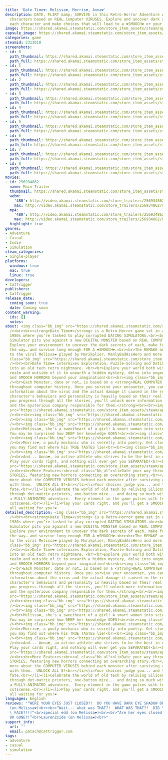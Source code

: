 ```yaml
---
title: 'Date Time❤️: Melissa❤️, Morris❤️, Anna❤️'
description: DATE, FLIRT &amp; SURVIVE in this Retro-Horror Adventure where you date
  characters based on REAL Computer VIRUSES. Explore and uncover dark secrets behind
  each character and make choices that will lead to a ❤️SMOOCH❤️ or your DOOM!
image: https://shared.akamai.steamstatic.com/store_item_assets/steam/apps/2313010/header.jpg?t=1727830818
capsule_image: https://shared.akamai.steamstatic.com/store_item_assets/steam/apps/2313010/capsule_231x87.jpg?t=1727830818
categories: game
steamid: 2313010
screenshots:
- id: 0
  path_thumbnail: https://shared.akamai.steamstatic.com/store_item_assets/steam/apps/2313010/ss_167e676b696a444dc2cbb8eca406f03582f1880e.600x338.jpg?t=1727830818
  path_full: https://shared.akamai.steamstatic.com/store_item_assets/steam/apps/2313010/ss_167e676b696a444dc2cbb8eca406f03582f1880e.1920x1080.jpg?t=1727830818
- id: 1
  path_thumbnail: https://shared.akamai.steamstatic.com/store_item_assets/steam/apps/2313010/ss_b8e7a19d6969e785f89eaa627f9c141813213cff.600x338.jpg?t=1727830818
  path_full: https://shared.akamai.steamstatic.com/store_item_assets/steam/apps/2313010/ss_b8e7a19d6969e785f89eaa627f9c141813213cff.1920x1080.jpg?t=1727830818
- id: 2
  path_thumbnail: https://shared.akamai.steamstatic.com/store_item_assets/steam/apps/2313010/ss_0646856453ad03f0f4e0c761ba85e6fcd3d3e6ea.600x338.jpg?t=1727830818
  path_full: https://shared.akamai.steamstatic.com/store_item_assets/steam/apps/2313010/ss_0646856453ad03f0f4e0c761ba85e6fcd3d3e6ea.1920x1080.jpg?t=1727830818
- id: 3
  path_thumbnail: https://shared.akamai.steamstatic.com/store_item_assets/steam/apps/2313010/ss_3c0436704aed9308e24e92808aab62df631604fc.600x338.jpg?t=1727830818
  path_full: https://shared.akamai.steamstatic.com/store_item_assets/steam/apps/2313010/ss_3c0436704aed9308e24e92808aab62df631604fc.1920x1080.jpg?t=1727830818
- id: 4
  path_thumbnail: https://shared.akamai.steamstatic.com/store_item_assets/steam/apps/2313010/ss_6380c8943c210c95a8f9f3f30c020754fd8e511c.600x338.jpg?t=1727830818
  path_full: https://shared.akamai.steamstatic.com/store_item_assets/steam/apps/2313010/ss_6380c8943c210c95a8f9f3f30c020754fd8e511c.1920x1080.jpg?t=1727830818
- id: 5
  path_thumbnail: https://shared.akamai.steamstatic.com/store_item_assets/steam/apps/2313010/ss_7f3e8762ce94bb731f5dfde27f773a5bb35a7f0b.600x338.jpg?t=1727830818
  path_full: https://shared.akamai.steamstatic.com/store_item_assets/steam/apps/2313010/ss_7f3e8762ce94bb731f5dfde27f773a5bb35a7f0b.1920x1080.jpg?t=1727830818
- id: 6
  path_thumbnail: https://shared.akamai.steamstatic.com/store_item_assets/steam/apps/2313010/ss_9c9b3fe375d14898ae8cc1cf51f8b181451e8a8c.600x338.jpg?t=1727830818
  path_full: https://shared.akamai.steamstatic.com/store_item_assets/steam/apps/2313010/ss_9c9b3fe375d14898ae8cc1cf51f8b181451e8a8c.1920x1080.jpg?t=1727830818
- id: 7
  path_thumbnail: https://shared.akamai.steamstatic.com/store_item_assets/steam/apps/2313010/ss_60e5e5c3fd4a4542b17fb77be7069e4d211a36f0.600x338.jpg?t=1727830818
  path_full: https://shared.akamai.steamstatic.com/store_item_assets/steam/apps/2313010/ss_60e5e5c3fd4a4542b17fb77be7069e4d211a36f0.1920x1080.jpg?t=1727830818
- id: 8
  path_thumbnail: https://shared.akamai.steamstatic.com/store_item_assets/steam/apps/2313010/ss_e7d9fed32049d77e8e37e5748ee282fc4f575cfd.600x338.jpg?t=1727830818
  path_full: https://shared.akamai.steamstatic.com/store_item_assets/steam/apps/2313010/ss_e7d9fed32049d77e8e37e5748ee282fc4f575cfd.1920x1080.jpg?t=1727830818
movies:
- id: 256934862
  name: Main Trailer
  thumbnail: https://shared.akamai.steamstatic.com/store_item_assets/steam/apps/256934862/movie.293x165.jpg?t=1681494358
  webm:
    '480': http://video.akamai.steamstatic.com/store_trailers/256934862/movie480_vp9.webm?t=1681494358
    max: http://video.akamai.steamstatic.com/store_trailers/256934862/movie_max_vp9.webm?t=1681494358
  mp4:
    '480': http://video.akamai.steamstatic.com/store_trailers/256934862/movie480.mp4?t=1681494358
    max: http://video.akamai.steamstatic.com/store_trailers/256934862/movie_max.mp4?t=1681494358
  highlight: true
genres:
- Adventure
- Casual
- Indie
- Simulation
steam_categories:
- Single-player
platforms:
  windows: true
  mac: true
  linux: true
developers:
- CatTrigger
publishers:
- CatTrigger
release_date:
  coming_soon: true
  date: Coming soon
content_warning:
  ids: []
  notes:
about: <img class="bb_img" src="https://shared.akamai.steamstatic.com/store_item_assets/steam/apps/2313010/extras/TurnOnComputer_small.gif?t=1727830818"
  /><br><br><strong>Date Time❤️</strong> is a Retro-Horror game set in an ALTERNATE
  1980s where you’re tasked to play corrupted DATING SIMULATORS.<br><br>Each Dating
  Simulator pits you against a new DIGITAL MONSTER based on REAL COMPUTER VIRUSES.
  Explore your environment to uncover the dark secrets of each, make friends along
  the way… and survive long enough FOR A ❤️SMOOCH❤️.<br><br>The REMAKE and SEQUEL
  to the viral Melissa❤️ played by Marikplier, ManlyBadAssHero and more is here!<br><br><img
  class="bb_img" src="https://shared.akamai.steamstatic.com/store_item_assets/steam/apps/2313010/extras/RealComputerViruses_600.gif?t=1727830818"
  /><br><br>Date Time❤️ intermixes Exploration, Puzzle-Solving and Dating Sim elements
  into an old tech retro nightmare. <br><br>Explore your world both within the digital
  realm and outside of it to unearth a hidden mystery, delve into ungodly dimensions,
  and SMOOCH HORRORS beyond your imagination!<br><br><img class="bb_img" src="https://shared.akamai.steamstatic.com/store_item_assets/steam/apps/2313010/extras/Meet_Your_Dates.gif?t=1727830818"
  /><br>Each Monster, date or not… is based on a <strong>REAL COMPUTER VIRUS </strong>
  throughout computer history. Once you survive your encounter, you can unlock more
  information about the virus and the actual damage it caused in the real world.  Each
  character's behaviors and personality is heavily based on their real counterparts!  <br><br><strong>As
  you progress through all the stories, you'll unlock more information about the viruses,
  and the mysterious company responsible for them.</strong><br><br><img class="bb_img"
  src="https://shared.akamai.steamstatic.com/store_item_assets/steam/apps/2313010/extras/VirusBootup2.gif?t=1727830818"
  /><br><br><img class="bb_img" src="https://shared.akamai.steamstatic.com/store_item_assets/steam/apps/2313010/extras/Meet_Your_Dates.png?t=1727830818"
  /><br><img class="bb_img" src="https://shared.akamai.steamstatic.com/store_item_assets/steam/apps/2313010/extras/Melissa_Name.png?t=1727830818"
  /><br><img class="bb_img" src="https://shared.akamai.steamstatic.com/store_item_assets/steam/apps/2313010/extras/MelissaProfileJumpScare.gif?t=1727830818"
  /><br>Melissa❤️, she's a sweetheart of a girl! A smart woman into science and art!
  You may be surprised how DEEP her knowledge GOES!<br><br><img class="bb_img" src="https://shared.akamai.steamstatic.com/store_item_assets/steam/apps/2313010/extras/Morris_Name.png?t=1727830818"
  /><br><img class="bb_img" src="https://shared.akamai.steamstatic.com/store_item_assets/steam/apps/2313010/extras/MorrisProfileJumpScare.gif?t=1727830818"
  /><br>Morris❤️, a pouty mechanic who is secretly into poetry. Get close enough,
  you may find out where his TRUE TASTES lie!<br><br><img class="bb_img" src="https://shared.akamai.steamstatic.com/store_item_assets/steam/apps/2313010/extras/Anna_Name__Custom_.png?t=1727830818"
  /><br><img class="bb_img" src="https://shared.akamai.steamstatic.com/store_item_assets/steam/apps/2313010/extras/AnnaProfileJumpScare.gif?t=1727830818"
  /><br>And... Anna❤️, an active athlete who strives to be the best in everything!
  Play your cards right, and nothing will ever get you SEPARATED!<br><br><img class="bb_img"
  src="https://shared.akamai.steamstatic.com/store_item_assets/steam/apps/2313010/extras/PetyaLoop.gif?t=1727830818"
  /><br><br>More Features:<br><ul class="bb_ul"><li>Date your way through 5 DIFFERENT
  STORIES, featuring new horrors connecting an overarching story.<br></li><li>Learn
  more about the COMPUTER VIRUSES behind each monster after surviving an encounter
  with them.  UNLOCK ALL 8!<br></li><li>Your choices judge you... and the WORLD'S
  fate.<br></li><li>Celebrate the world of old tech by reliving Silicon Valley's rise
  through dot-matrix printers, one-button mice... and doing so much with 4KB of RAM.  <br></li><li>Enjoy
  a FULLY-ANIMATED adventure.  Every element in the game pulses with terrifying cinematic
  cutscenes.<br></li><li>Play your cards right, and you'll get a SMOOCH!</li></ul><br><br>❤️They're
  all waiting for you!❤️
detailed_description: <img class="bb_img" src="https://shared.akamai.steamstatic.com/store_item_assets/steam/apps/2313010/extras/TurnOnComputer_small.gif?t=1727830818"
  /><br><br><strong>Date Time❤️</strong> is a Retro-Horror game set in an ALTERNATE
  1980s where you’re tasked to play corrupted DATING SIMULATORS.<br><br>Each Dating
  Simulator pits you against a new DIGITAL MONSTER based on REAL COMPUTER VIRUSES.
  Explore your environment to uncover the dark secrets of each, make friends along
  the way… and survive long enough FOR A ❤️SMOOCH❤️.<br><br>The REMAKE and SEQUEL
  to the viral Melissa❤️ played by Marikplier, ManlyBadAssHero and more is here!<br><br><img
  class="bb_img" src="https://shared.akamai.steamstatic.com/store_item_assets/steam/apps/2313010/extras/RealComputerViruses_600.gif?t=1727830818"
  /><br><br>Date Time❤️ intermixes Exploration, Puzzle-Solving and Dating Sim elements
  into an old tech retro nightmare. <br><br>Explore your world both within the digital
  realm and outside of it to unearth a hidden mystery, delve into ungodly dimensions,
  and SMOOCH HORRORS beyond your imagination!<br><br><img class="bb_img" src="https://shared.akamai.steamstatic.com/store_item_assets/steam/apps/2313010/extras/Meet_Your_Dates.gif?t=1727830818"
  /><br>Each Monster, date or not… is based on a <strong>REAL COMPUTER VIRUS </strong>
  throughout computer history. Once you survive your encounter, you can unlock more
  information about the virus and the actual damage it caused in the real world.  Each
  character's behaviors and personality is heavily based on their real counterparts!  <br><br><strong>As
  you progress through all the stories, you'll unlock more information about the viruses,
  and the mysterious company responsible for them.</strong><br><br><img class="bb_img"
  src="https://shared.akamai.steamstatic.com/store_item_assets/steam/apps/2313010/extras/VirusBootup2.gif?t=1727830818"
  /><br><br><img class="bb_img" src="https://shared.akamai.steamstatic.com/store_item_assets/steam/apps/2313010/extras/Meet_Your_Dates.png?t=1727830818"
  /><br><img class="bb_img" src="https://shared.akamai.steamstatic.com/store_item_assets/steam/apps/2313010/extras/Melissa_Name.png?t=1727830818"
  /><br><img class="bb_img" src="https://shared.akamai.steamstatic.com/store_item_assets/steam/apps/2313010/extras/MelissaProfileJumpScare.gif?t=1727830818"
  /><br>Melissa❤️, she's a sweetheart of a girl! A smart woman into science and art!
  You may be surprised how DEEP her knowledge GOES!<br><br><img class="bb_img" src="https://shared.akamai.steamstatic.com/store_item_assets/steam/apps/2313010/extras/Morris_Name.png?t=1727830818"
  /><br><img class="bb_img" src="https://shared.akamai.steamstatic.com/store_item_assets/steam/apps/2313010/extras/MorrisProfileJumpScare.gif?t=1727830818"
  /><br>Morris❤️, a pouty mechanic who is secretly into poetry. Get close enough,
  you may find out where his TRUE TASTES lie!<br><br><img class="bb_img" src="https://shared.akamai.steamstatic.com/store_item_assets/steam/apps/2313010/extras/Anna_Name__Custom_.png?t=1727830818"
  /><br><img class="bb_img" src="https://shared.akamai.steamstatic.com/store_item_assets/steam/apps/2313010/extras/AnnaProfileJumpScare.gif?t=1727830818"
  /><br>And... Anna❤️, an active athlete who strives to be the best in everything!
  Play your cards right, and nothing will ever get you SEPARATED!<br><br><img class="bb_img"
  src="https://shared.akamai.steamstatic.com/store_item_assets/steam/apps/2313010/extras/PetyaLoop.gif?t=1727830818"
  /><br><br>More Features:<br><ul class="bb_ul"><li>Date your way through 5 DIFFERENT
  STORIES, featuring new horrors connecting an overarching story.<br></li><li>Learn
  more about the COMPUTER VIRUSES behind each monster after surviving an encounter
  with them.  UNLOCK ALL 8!<br></li><li>Your choices judge you... and the WORLD'S
  fate.<br></li><li>Celebrate the world of old tech by reliving Silicon Valley's rise
  through dot-matrix printers, one-button mice... and doing so much with 4KB of RAM.  <br></li><li>Enjoy
  a FULLY-ANIMATED adventure.  Every element in the game pulses with terrifying cinematic
  cutscenes.<br></li><li>Play your cards right, and you'll get a SMOOCH!</li></ul><br><br>❤️They're
  all waiting for you!❤️
languages: English
reviews: "“WERE YOUR EYES JUST CLOSED?!  DO YOU HAVE DARK EYE SHADOW OR SOMETHING?!”<br>Markiplier
  (on Melissa❤️)<br><br>“Wait... what was THAT?!  WHAT WAS THAT?!  DID YOU SEE HER
  \ FACE?!!!”<br>special edd (on Melissa❤️)<br><br>“Are her eyes closed or gone?  CLOSED
  OR GONE?!”<br>LaurenZside (on Melissa❤️)<br>"
support_info:
  url: ''
  email: patach@cattrigger.com
tags:
- adventure
- casual
- simulation
---
```



